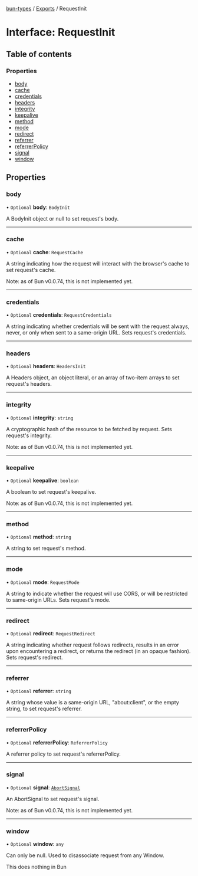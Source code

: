 [bun-types](https://github.com/oven-sh/bun-types/blob/master/api-docs/README.md) / [Exports](https://github.com/oven-sh/bun-types/blob/master/api-docs/modules.md) / RequestInit

# Interface: RequestInit

## Table of contents

### Properties

- [body](https://github.com/oven-sh/bun-types/blob/master/api-docs/interfaces/RequestInit.md#body)
- [cache](https://github.com/oven-sh/bun-types/blob/master/api-docs/interfaces/RequestInit.md#cache)
- [credentials](https://github.com/oven-sh/bun-types/blob/master/api-docs/interfaces/RequestInit.md#credentials)
- [headers](https://github.com/oven-sh/bun-types/blob/master/api-docs/interfaces/RequestInit.md#headers)
- [integrity](https://github.com/oven-sh/bun-types/blob/master/api-docs/interfaces/RequestInit.md#integrity)
- [keepalive](https://github.com/oven-sh/bun-types/blob/master/api-docs/interfaces/RequestInit.md#keepalive)
- [method](https://github.com/oven-sh/bun-types/blob/master/api-docs/interfaces/RequestInit.md#method)
- [mode](https://github.com/oven-sh/bun-types/blob/master/api-docs/interfaces/RequestInit.md#mode)
- [redirect](https://github.com/oven-sh/bun-types/blob/master/api-docs/interfaces/RequestInit.md#redirect)
- [referrer](https://github.com/oven-sh/bun-types/blob/master/api-docs/interfaces/RequestInit.md#referrer)
- [referrerPolicy](https://github.com/oven-sh/bun-types/blob/master/api-docs/interfaces/RequestInit.md#referrerpolicy)
- [signal](https://github.com/oven-sh/bun-types/blob/master/api-docs/interfaces/RequestInit.md#signal)
- [window](https://github.com/oven-sh/bun-types/blob/master/api-docs/interfaces/RequestInit.md#window)

## Properties

### body

• `Optional` **body**: `BodyInit`

A BodyInit object or null to set request's body.

___

### cache

• `Optional` **cache**: `RequestCache`

A string indicating how the request will interact with the browser's cache to set request's cache.

Note: as of Bun v0.0.74, this is not implemented yet.

___

### credentials

• `Optional` **credentials**: `RequestCredentials`

A string indicating whether credentials will be sent with the request always, never, or only when sent to a same-origin URL. Sets request's credentials.

___

### headers

• `Optional` **headers**: `HeadersInit`

A Headers object, an object literal, or an array of two-item arrays to set request's headers.

___

### integrity

• `Optional` **integrity**: `string`

A cryptographic hash of the resource to be fetched by request. Sets request's integrity.

Note: as of Bun v0.0.74, this is not implemented yet.

___

### keepalive

• `Optional` **keepalive**: `boolean`

A boolean to set request's keepalive.

Note: as of Bun v0.0.74, this is not implemented yet.

___

### method

• `Optional` **method**: `string`

A string to set request's method.

___

### mode

• `Optional` **mode**: `RequestMode`

A string to indicate whether the request will use CORS, or will be restricted to same-origin URLs. Sets request's mode.

___

### redirect

• `Optional` **redirect**: `RequestRedirect`

A string indicating whether request follows redirects, results in an error upon encountering a redirect, or returns the redirect (in an opaque fashion). Sets request's redirect.

___

### referrer

• `Optional` **referrer**: `string`

A string whose value is a same-origin URL, "about:client", or the empty string, to set request's referrer.

___

### referrerPolicy

• `Optional` **referrerPolicy**: `ReferrerPolicy`

A referrer policy to set request's referrerPolicy.

___

### signal

• `Optional` **signal**: [`AbortSignal`](https://github.com/oven-sh/bun-types/blob/master/api-docs/modules.md#abortsignal)

An AbortSignal to set request's signal.

Note: as of Bun v0.0.74, this is not implemented yet.

___

### window

• `Optional` **window**: `any`

Can only be null. Used to disassociate request from any Window.

This does nothing in Bun

